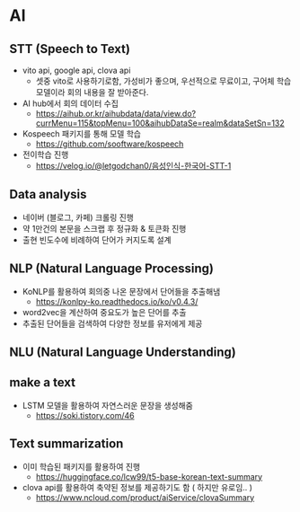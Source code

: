 # AI

## STT (Speech to Text)

- vito api, google api, clova api
  - 셋중 vito로 사용하기로함, 가성비가 좋으며, 우선적으로 무료이고, 구어체 학습모델이라 회의 내용을 잘 받아준다.
- AI hub에서 회의 데이터 수집
  - https://aihub.or.kr/aihubdata/data/view.do?currMenu=115&topMenu=100&aihubDataSe=realm&dataSetSn=132
- Kospeech 패키지를 통해 모델 학습
  - https://github.com/sooftware/kospeech
- 전이학습 진행
  - https://velog.io/@letgodchan0/음성인식-한국어-STT-1

## Data analysis

- 네이버 (블로그, 카페) 크롤링 진행
- 약 1만건의 본문을 스크랩 후 정규화 & 토큰화 진행
- 출현 빈도수에 비례하여 단어가 커지도록 설계

## NLP (Natural Language Processing)

- KoNLP를 활용하여 회의중 나온 문장에서 단어들을 추출해냄
  - https://konlpy-ko.readthedocs.io/ko/v0.4.3/
- word2vec을 계산하여 중요도가 높은 단어를 추출
- 추출된 단어들을 검색하여 다양한 정보를 유저에게 제공

## NLU (Natural Language Understanding)

## make a text

- LSTM 모델을 활용하여 자연스러운 문장을 생성해줌
  - https://soki.tistory.com/46

## Text summarization

- 이미 학습된 패키지를 활용하여 진행
  - https://huggingface.co/lcw99/t5-base-korean-text-summary
- clova api를 활용하여 축약된 정보를 제공하기도 함 ( 하지만 유로임.. )
  - https://www.ncloud.com/product/aiService/clovaSummary
